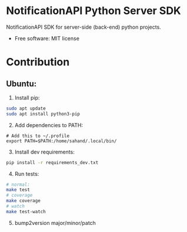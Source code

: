 # NotificationAPI Python Server SDK

NotificationAPI SDK for server-side (back-end) python projects. 

* Free software: MIT license

# Contribution

## Ubuntu:
1. Install pip:
```bash
sudo apt update
sudo apt install python3-pip 
```

2. Add dependencies to PATH:
```
# Add this to ~/.profile
export PATH=$PATH:/home/sahand/.local/bin/
```

3. Install dev requirements:
```bash
pip install -r requirements_dev.txt
```

4. Run tests:
```bash
# normal:
make test
# coverage
make coverage
# watch
make test-watch
```
5. bump2version major/minor/patch